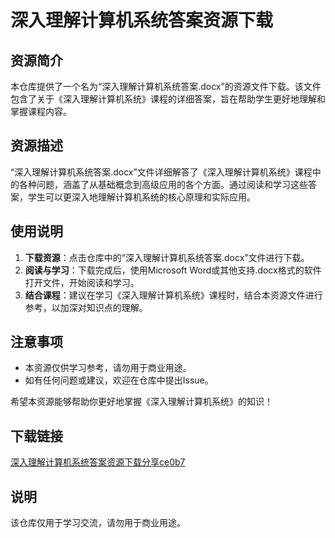 # 深入理解计算机系统答案资源下载

## 资源简介

本仓库提供了一个名为“深入理解计算机系统答案.docx”的资源文件下载。该文件包含了关于《深入理解计算机系统》课程的详细答案，旨在帮助学生更好地理解和掌握课程内容。

## 资源描述

“深入理解计算机系统答案.docx”文件详细解答了《深入理解计算机系统》课程中的各种问题，涵盖了从基础概念到高级应用的各个方面。通过阅读和学习这些答案，学生可以更深入地理解计算机系统的核心原理和实际应用。

## 使用说明

1. **下载资源**：点击仓库中的“深入理解计算机系统答案.docx”文件进行下载。
2. **阅读与学习**：下载完成后，使用Microsoft Word或其他支持.docx格式的软件打开文件，开始阅读和学习。
3. **结合课程**：建议在学习《深入理解计算机系统》课程时，结合本资源文件进行参考，以加深对知识点的理解。

## 注意事项

- 本资源仅供学习参考，请勿用于商业用途。
- 如有任何问题或建议，欢迎在仓库中提出Issue。

希望本资源能够帮助你更好地掌握《深入理解计算机系统》的知识！

## 下载链接
[深入理解计算机系统答案资源下载分享ce0b7](https://pan.quark.cn/s/54c3e4d9ffc5)

## 说明

该仓库仅用于学习交流，请勿用于商业用途。
